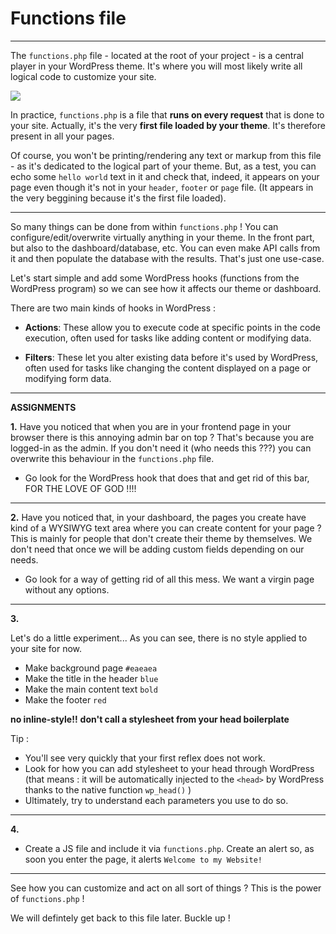 # Functions file

---

The `functions.php` file - located at the root of your project - is a central player in your WordPress theme. It's where you will most likely write all logical code to customize your site.

![](https://media.giphy.com/media/v1.Y2lkPTc5MGI3NjExNXVpZXN2aXNhZGtwMjUyZG0yMzMzejRqaDB6aTlxZnBjdnJ6Ymw2dSZlcD12MV9pbnRlcm5hbF9naWZfYnlfaWQmY3Q9Zw/FFGwJfCvbn1WzIQm0Z/giphy.gif)

In practice, `functions.php` is a file that **runs on every request** that is done to your site. Actually, it's the very **first file loaded by your theme**. It's therefore present in all your pages.

Of course, you won't be printing/rendering any text or markup from this file - as it's dedicated to the logical part of your theme. But, as a test, you can echo some `hello world` text in it and check that, indeed, it appears on your page even though it's not in your `header`, `footer` or `page` file. (It appears in the very beggining because it's the first file loaded).

---

So many things can be done from within `functions.php` ! You can configure/edit/overwrite virtually anything in your theme. In the front part, but also to the dashboard/database, etc. You can even make API calls from it and then populate the database with the results. That's just one use-case.

Let's start simple and add some WordPress hooks (functions from the WordPress program) so we can see how it affects our theme or dashboard.

There are two main kinds of hooks in WordPress :

- **Actions**: These allow you to execute code at specific points in the code execution, often used for tasks like adding content or modifying data.

- **Filters**: These let you alter existing data before it's used by WordPress, often used for tasks like changing the content displayed on a page or modifying form data.

---

**ASSIGNMENTS**

**1.**
Have you noticed that when you are in your frontend page in your browser there is this annoying admin bar on top ? That's because you are logged-in as the admin. If you don't need it (who needs this ???) you can overwrite this behaviour in the `functions.php` file.

- Go look for the WordPress hook that does that and get rid of this bar, FOR THE LOVE OF GOD !!!!

---

**2.**
Have you noticed that, in your dashboard, the pages you create have kind of a WYSIWYG text area where you can create content for your page ? This is mainly for people that don't create their theme by themselves. We don't need that once we will be adding custom fields depending on our needs.

- Go look for a way of getting rid of all this mess. We want a virgin page without any options.

---

**3.**

Let's do a little experiment... As you can see, there is no style applied to your site for now.

- Make background page `#eaeaea`
- Make the title in the header `blue`
- Make the main content text `bold`
- Make the footer `red`

**no inline-style!!**
**don't call a stylesheet from your head boilerplate**

Tip :

- You'll see very quickly that your first reflex does not work.
- Look for how you can add stylesheet to your head through WordPress (that means : it will be automatically injected to the `<head>` by WordPress thanks to the native function `wp_head()` )
- Ultimately, try to understand each parameters you use to do so.

---

**4.**

- Create a JS file and include it via `functions.php`. Create an alert so, as soon you enter the page, it alerts `Welcome to my Website!`

---

See how you can customize and act on all sort of things ? This is the power of `functions.php` !

We will defintely get back to this file later. Buckle up !
